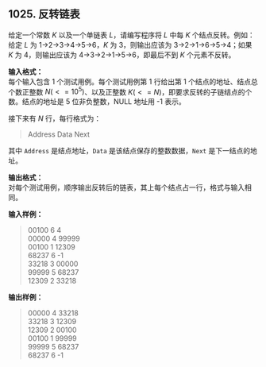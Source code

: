 ﻿## 1025. 反转链表
给定一个常数 $K$ 以及一个单链表 $L$，请编写程序将 $L$ 中每 $K$ 个结点反转。例如：给定 $L$ 为 1→2→3→4→5→6，$K$ 为 3，则输出应该为 3→2→1→6→5→4；如果 $K$ 为 4，则输出应该为 4→3→2→1→5→6，即最后不到 $K$ 个元素不反转。

**输入格式：**  
每个输入包含 1 个测试用例。每个测试用例第 1 行给出第 1 个结点的地址、结点总个数正整数 $N(<= 10^5)$、以及正整数 $K(<=N)$，即要求反转的子链结点的个数。结点的地址是 5 位非负整数，NULL 地址用 -1 表示。

接下来有 $N$ 行，每行格式为：  
>Address Data Next  

其中 `Address` 是结点地址，`Data` 是该结点保存的整数数据，`Next` 是下一结点的地址。

**输出格式：**  
对每个测试用例，顺序输出反转后的链表，其上每个结点占一行，格式与输入相同。

**输入样例：**
>00100 6 4  
00000 4 99999  
00100 1 12309  
68237 6 -1  
33218 3 00000  
99999 5 68237  
12309 2 33218  

**输出样例：**
>00000 4 33218  
33218 3 12309  
12309 2 00100  
00100 1 99999  
99999 5 68237  
68237 6 -1  